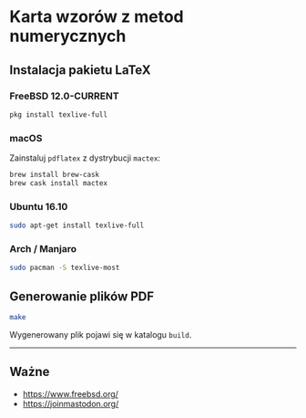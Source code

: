 # Karta wzorów z metod numerycznych

## Instalacja pakietu LaTeX

### FreeBSD 12.0-CURRENT

```bash
pkg install texlive-full
```

### macOS

Zainstaluj `pdflatex` z dystrybucji `mactex`:

```bash
brew install brew-cask
brew cask install mactex
```

### Ubuntu 16.10

```bash
sudo apt-get install texlive-full
```

### Arch / Manjaro
```bash
sudo pacman -S texlive-most
```

## Generowanie plików PDF

```bash
make
```

Wygenerowany plik pojawi się w katalogu `build`.

---

## Ważne

- https://www.freebsd.org/
- https://joinmastodon.org/
